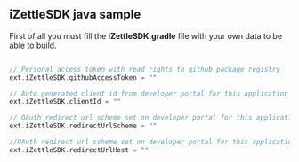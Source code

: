 ## iZettleSDK java sample

First of all you must fill the <b>iZettleSDK.gradle</b> file with your own data to be able to build. 

```gradle

// Personal access token with read rights to github package registry
ext.iZettleSDK.githubAccessToken = ""

// Auto generated client id from developer portal for this application
ext.iZettleSDK.clientId = ""

// OAuth redirect url scheme set on developer portal for this application
ext.iZettleSDK.redirectUrlScheme = ""

//OAuth redirect url scheme set on developer portal for this application
ext.iZettleSDK.redirectUrlHost = ""

```
